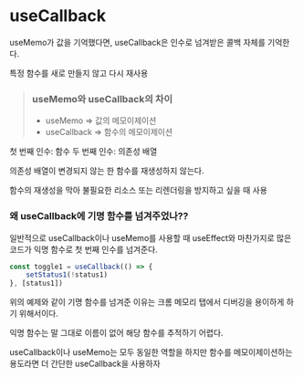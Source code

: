 # useCallback

useMemo가 값을 기억했다면, useCallback은 인수로 넘겨받은 콜백 자체를 기억한다.

특정 함수를 새로 만들지 않고 다시 재사용

> ### useMemo와 useCallback의 차이
>
> - useMemo => 값의 메모이제이션
> - useCallback => 함수의 메모이제이션

첫 번째 인수: 함수
두 번째 인수: 의존성 배열

의존성 배열이 변경되지 않는 한 함수를 재생성하지 않는다.

함수의 재생성을 막아 불필요한 리소스 또는 리렌더링을 방지하고 싶을 때 사용

### 왜 useCallback에 기명 함수를 넘겨주었나??

일반적으로 useCallback이나 useMemo를 사용할 때 useEffect와 마찬가지로 많은 코드가 익명 함수로 첫 번째 인수를 넘겨준다.

```JavaScript
const toggle1 = useCallback(() => {
    setStatus1(!status1)
}, [status1])
```

위의 예제와 같이 기명 함수를 넘겨준 이유는 크롬 메모리 탭에서 디버깅을 용이하게 하기 위해서이다.

익명 함수는 말 그대로 이름이 없어 해당 함수를 추적하기 어렵다.

useCallback이나 useMemo는 모두 동일한 역할을 하지만 함수를 메모이제이션하는 용도라면 더 간단한 useCallback을 사용하자
